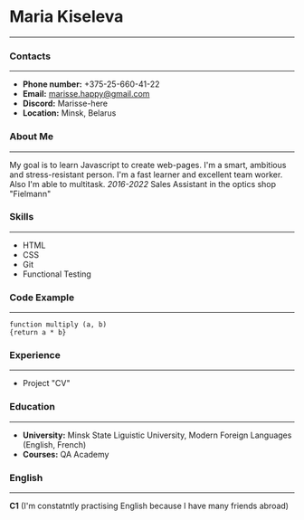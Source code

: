 # **Maria Kiseleva** #
---
### **Contacts** ###
---
* **Phone number:** +375-25-660-41-22
* **Email:** marisse.happy@gmail.com
* **Discord:** Marisse-here
* **Location:** Minsk, Belarus
### **About Me** ###
---
My goal is to learn Javascript to create web-pages. I'm a smart, ambitious and stress-resistant person. I'm a fast learner and excellent team worker. Also I'm able to multitask. 
*2016-2022* Sales Assistant in the optics shop "Fielmann"
### **Skills** ### 
---
+ HTML
+ CSS
+ Git
+ Functional Testing
### **Code Example** ###
---
```
function multiply (a, b)
{return a * b}
```
### **Experience** ###
---
* Project "CV"
### **Education** ###
---
* **University:** Minsk State Liguistic University, Modern Foreign Languages (English, French)
* **Courses:** QA Academy
### **English** ###
---
**C1** (I'm constatntly practising English because I have many friends abroad)